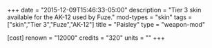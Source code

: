 +++
date = "2015-12-09T15:46:33-05:00"
description = "Tier 3 skin available for the AK-12 used by Fuze."
mod-types = "skin"
tags = ["skin","Tier 3","Fuze","AK-12"]
title = "Paisley"
type = "weapon-mod"

[cost]
  renown = "12000"
  credits = "320"
  units = ""
+++
